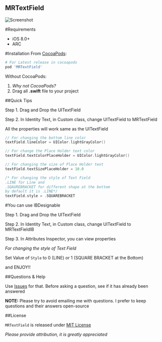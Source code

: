 ## MRTextField

![Screenshot](https://github.com/mrazam110/MRTextField/blob/master/screenshots/screenshot02.png)

#Requirements
* iOS 8.0+
* ARC

#Installation
From [CocoaPods](https://www.cocoapods.org/):

````ruby
# For Latest release in cocoapods
pod 'MRTextField'
````

Without CocoaPods:

1. *Why not CocoaPods?*
2. Drag all **.swift** file to your project

##Quick Tips

Step 1. Drag and Drop the UITextField

Step 2. In Identity Text, in Custom class, change UITextField to MRTextField

All the properties will work same as the UITextField
````swift
// For changing the bottom line color
textField.lineColor = UIColor.lightGrayColor()

// For change the Place Holder text color
textField.textColorPlaceHolder = UIColor.lightGrayColor()

// For changing the size of Place Holder text
textField.textSizePlaceHolder = 10.0

/* For changing the style of Text Field
.LINE for Line and
.SQAUREBRACKET for different shape at the bottom
by default it is .LINE*/
textField.style = .SQUAREBRACKET
````

#You can use IBDesignable

Step 1. Drag and Drop the UITextField

Step 2. In Identity Text, in Custom class, change UITextField to MRTextFieldIB

Step 3. In Attributes Inspector, you can view properties

*For changing the style of Text Field*

Set Value of `Style` to 0 (LINE) or 1 (SQUARE BRACKET at the Bottom)

and ENJOY!!

##Questions & Help

Use [Issues](https://github.com/mrazam110/MRTextField/issues) for that. Before asking a question, see if it has already been answered

**NOTE:** Please try to avoid emailing me with questions. I prefer to keep questions and their answers open-source

##License

`MRTextField` is released under [MIT License](https://github.com/mrazam110/MRTextField/blob/master/LICENSE)

*Please provide attribution, it is greatly appreciated*
